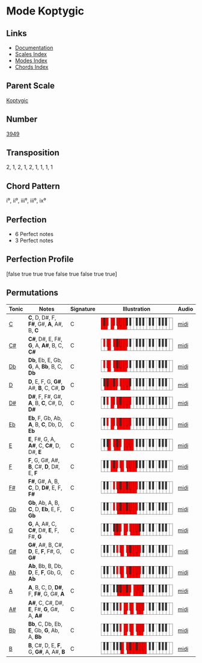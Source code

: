 # Mode Koptygic

## Links

- [Documentation](README.md)
- [Scales Index](Scales.md)
- [Modes Index](Modes.md)
- [Chords Index](Chords.md)

## Parent Scale

[Koptygic](ScaleKoptygic.md)

## Number

[3949](https://ianring.com/musictheory/scales/3949)

## Transposition

2, 1, 2, 1, 2, 1, 1, 1, 1

## Chord Pattern

i⁰, ii⁰, iii⁰, iii⁰, ix⁰

## Perfection

- 6 Perfect notes
- 3 Perfect notes

## Perfection Profile

[false true true true false true false true true]

## Permutations

| Tonic | Notes | Signature | Illustration | Audio |
|-------|-------|-----------|--------------|-------|
| [C](ModeCNaturalKoptygic.md) | **C**, D, D#, F, **F#**, G#, **A**, A#, B, **C** | C | ![CNaturalKoptygic](ModeCNaturalKoptygic.png) | [midi](https://github.com/edipermadi/music/blob/main/docs/ModeCNaturalKoptygic.mid?raw=true) |
| [C#](ModeCSharpKoptygic.md) | **C#**, D#, E, F#, **G**, A, **A#**, B, C, **C#** | C | ![CSharpKoptygic](ModeCSharpKoptygic.png) | [midi](https://github.com/edipermadi/music/blob/main/docs/ModeCSharpKoptygic.mid?raw=true) |
| [Db](ModeDFlatKoptygic.md) | **Db**, Eb, E, Gb, **G**, A, **Bb**, B, C, **Db** | C | ![DFlatKoptygic](ModeDFlatKoptygic.png) | [midi](https://github.com/edipermadi/music/blob/main/docs/ModeDFlatKoptygic.mid?raw=true) |
| [D](ModeDNaturalKoptygic.md) | **D**, E, F, G, **G#**, A#, **B**, C, C#, **D** | C | ![DNaturalKoptygic](ModeDNaturalKoptygic.png) | [midi](https://github.com/edipermadi/music/blob/main/docs/ModeDNaturalKoptygic.mid?raw=true) |
| [D#](ModeDSharpKoptygic.md) | **D#**, F, F#, G#, **A**, B, **C**, C#, D, **D#** | C | ![DSharpKoptygic](ModeDSharpKoptygic.png) | [midi](https://github.com/edipermadi/music/blob/main/docs/ModeDSharpKoptygic.mid?raw=true) |
| [Eb](ModeEFlatKoptygic.md) | **Eb**, F, Gb, Ab, **A**, B, **C**, Db, D, **Eb** | C | ![EFlatKoptygic](ModeEFlatKoptygic.png) | [midi](https://github.com/edipermadi/music/blob/main/docs/ModeEFlatKoptygic.mid?raw=true) |
| [E](ModeENaturalKoptygic.md) | **E**, F#, G, A, **A#**, C, **C#**, D, D#, **E** | C | ![ENaturalKoptygic](ModeENaturalKoptygic.png) | [midi](https://github.com/edipermadi/music/blob/main/docs/ModeENaturalKoptygic.mid?raw=true) |
| [F](ModeFNaturalKoptygic.md) | **F**, G, G#, A#, **B**, C#, **D**, D#, E, **F** | C | ![FNaturalKoptygic](ModeFNaturalKoptygic.png) | [midi](https://github.com/edipermadi/music/blob/main/docs/ModeFNaturalKoptygic.mid?raw=true) |
| [F#](ModeFSharpKoptygic.md) | **F#**, G#, A, B, **C**, D, **D#**, E, F, **F#** | C | ![FSharpKoptygic](ModeFSharpKoptygic.png) | [midi](https://github.com/edipermadi/music/blob/main/docs/ModeFSharpKoptygic.mid?raw=true) |
| [Gb](ModeGFlatKoptygic.md) | **Gb**, Ab, A, B, **C**, D, **Eb**, E, F, **Gb** | C | ![GFlatKoptygic](ModeGFlatKoptygic.png) | [midi](https://github.com/edipermadi/music/blob/main/docs/ModeGFlatKoptygic.mid?raw=true) |
| [G](ModeGNaturalKoptygic.md) | **G**, A, A#, C, **C#**, D#, **E**, F, F#, **G** | C | ![GNaturalKoptygic](ModeGNaturalKoptygic.png) | [midi](https://github.com/edipermadi/music/blob/main/docs/ModeGNaturalKoptygic.mid?raw=true) |
| [G#](ModeGSharpKoptygic.md) | **G#**, A#, B, C#, **D**, E, **F**, F#, G, **G#** | C | ![GSharpKoptygic](ModeGSharpKoptygic.png) | [midi](https://github.com/edipermadi/music/blob/main/docs/ModeGSharpKoptygic.mid?raw=true) |
| [Ab](ModeAFlatKoptygic.md) | **Ab**, Bb, B, Db, **D**, E, **F**, Gb, G, **Ab** | C | ![AFlatKoptygic](ModeAFlatKoptygic.png) | [midi](https://github.com/edipermadi/music/blob/main/docs/ModeAFlatKoptygic.mid?raw=true) |
| [A](ModeANaturalKoptygic.md) | **A**, B, C, D, **D#**, F, **F#**, G, G#, **A** | C | ![ANaturalKoptygic](ModeANaturalKoptygic.png) | [midi](https://github.com/edipermadi/music/blob/main/docs/ModeANaturalKoptygic.mid?raw=true) |
| [A#](ModeASharpKoptygic.md) | **A#**, C, C#, D#, **E**, F#, **G**, G#, A, **A#** | C | ![ASharpKoptygic](ModeASharpKoptygic.png) | [midi](https://github.com/edipermadi/music/blob/main/docs/ModeASharpKoptygic.mid?raw=true) |
| [Bb](ModeBFlatKoptygic.md) | **Bb**, C, Db, Eb, **E**, Gb, **G**, Ab, A, **Bb** | C | ![BFlatKoptygic](ModeBFlatKoptygic.png) | [midi](https://github.com/edipermadi/music/blob/main/docs/ModeBFlatKoptygic.mid?raw=true) |
| [B](ModeBNaturalKoptygic.md) | **B**, C#, D, E, **F**, G, **G#**, A, A#, **B** | C | ![BNaturalKoptygic](ModeBNaturalKoptygic.png) | [midi](https://github.com/edipermadi/music/blob/main/docs/ModeBNaturalKoptygic.mid?raw=true) |
